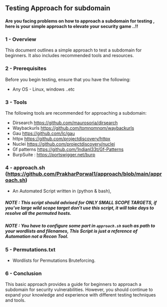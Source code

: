 
## Testing Approach for subdomain

#### Are you facing problems on how to approach a subdomain for testing , here is your simple approach to elevate your security game ..!!

### 1 - Overview
This document outlines a simple approach to test a subdomain for beginners. It also includes recommended tools and resources.

### 2 - Prerequisites
Before you begin testing, ensure that you have the following:

- Any OS - Linux, windows ..etc
 
### 3 - Tools
The following tools are recommended for approaching a subdomain:
 - Dirsearch https://github.com/maurosoria/dirsearch
 - Waybackurls https://github.com/tomnomnom/waybackurls
 - Gau https://github.com/lc/gau
 - httpx https://github.com/projectdiscovery/httpx
 - Nuclei https://github.com/projectdiscovery/nuclei
 - Gf patterns https://github.com/1ndianl33t/Gf-Patterns 
 - BurpSuite : https://portswigger.net/burp

### 4 - approach.sh (https://github.com/PrakharPorwal1/approach/blob/main/approach.sh)
 - An Automated Script written in (python & bash), 
##### NOTE : This script should advised for ONLY SMALL SCOPE TARGETS, if you've large wild scope target don't use this script, it will take days to resolve all the permuted hosts.
##### NOTE : You have to configure some part in `approach.sh` such as path to your wordlists and filenames, This Script is just a reference of Automation not a Recon Tool.

### 5 - Permutations.txt
 - Wordlists for Permutations Bruteforcing.

### 6 - Conclusion
This basic approach provides a guide for beginners to approach a subdomain for security vulnerabilities. However, you should continue to expand your knowledge and experience with different testing techniques and tools.
